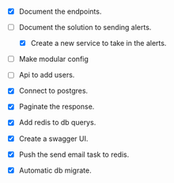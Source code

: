 -[x] Document the endpoints.
-[ ] Document the solution to sending alerts. 
    - [x] Create a new service to take in the alerts.
-[ ] Make modular config
-[ ] Api to add users.
-[x] Connect to postgres.
-[x] Paginate the response. 
-[x] Add redis to db querys.
-[x] Create a swagger UI.
-[x] Push the send email task to redis.
-[x] Automatic db migrate. 


